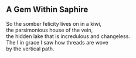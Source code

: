 A Gem Within Saphire
--------------------
So the somber felicity lives on in a kiwi,  
the parsimonious house of the vein,  
the hidden lake that is incredulous and changeless.  
The I in grace I saw how threads are wove  
by the vertical path.  
